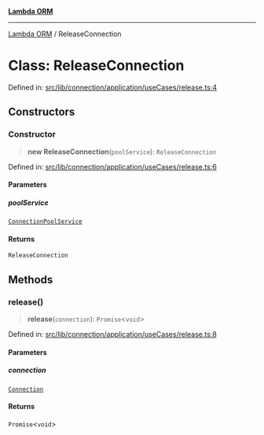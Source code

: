 [**Lambda ORM**](../README.md)

***

[Lambda ORM](../README.md) / ReleaseConnection

# Class: ReleaseConnection

Defined in: [src/lib/connection/application/useCases/release.ts:4](https://github.com/lambda-orm/lambdaorm/blob/3651733ea30a9b22e5794fe9b49a401b0588ef00/src/lib/connection/application/useCases/release.ts#L4)

## Constructors

### Constructor

> **new ReleaseConnection**(`poolService`): `ReleaseConnection`

Defined in: [src/lib/connection/application/useCases/release.ts:6](https://github.com/lambda-orm/lambdaorm/blob/3651733ea30a9b22e5794fe9b49a401b0588ef00/src/lib/connection/application/useCases/release.ts#L6)

#### Parameters

##### poolService

[`ConnectionPoolService`](ConnectionPoolService.md)

#### Returns

`ReleaseConnection`

## Methods

### release()

> **release**(`connection`): `Promise`\<`void`\>

Defined in: [src/lib/connection/application/useCases/release.ts:8](https://github.com/lambda-orm/lambdaorm/blob/3651733ea30a9b22e5794fe9b49a401b0588ef00/src/lib/connection/application/useCases/release.ts#L8)

#### Parameters

##### connection

[`Connection`](../interfaces/Connection.md)

#### Returns

`Promise`\<`void`\>
